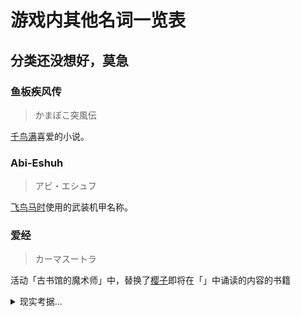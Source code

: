 <!--suppress ES6UnusedImports -->
<script setup lang="ts">
import { onMounted } from "vue";
import { scrollElementIntoView } from "../utils/anchorPositioningService";
import { matchElementByHash } from "../utils/hashMatchingService";

onMounted(() => {
  const hash = decodeURIComponent(window.location.hash).slice(1);
  if (hash) {
    const elements = document.querySelectorAll("h2, h3, h4, h5, h6");
    const element = matchElementByHash(hash, elements);
    if (element) {
      scrollElementIntoView(element);
    }
  }
});
</script>

# 游戏内其他名词一览表

## 分类还没想好，莫急

### 鱼板疾风传

> かまぼこ突風伝

[千鸟满](characters#千鸟-满)喜爱的小说。

### Abi-Eshuh

> アビ・エシュフ

[飞鸟马时](characters#飞鸟马-时)使用的武装机甲名称。

### 爱经

> カーマスートラ

活动「古书馆的魔术师」中，替换了[樱子](characters#歌住-樱子)即将在「」中诵读的内容的书籍

<details>
<summary>现实考据…</summary>

古代インドの性愛に関する実在の書物で、その内容から俗に「世界三大性典」などとも呼ばれる代物。

ヒンドゥーの人生には大きな三つの目的（トリヴァルガ）が存在し、その三つとはアルタ（実利）、カーマ（性愛）、ダルマ（法）であると説かれていた。

その内の一つであるカーマについて詳細に語ったのがカーマシャートラ（性愛書）であり、「カーマスートラ」はその中で最も重要とされる経典の一つである。

内容は第一部の一般的な愛についてから始まるが、第二部では急に変態性癖や性技について語り出し、性行為の体位やテクニック、人妻の口説き方から倒錯的なプレイまで、性に関する多岐に渡る内容が7部30章以上にも及んで詳細に記されている。

度々海外でエロジョークのネタとして取り上げられたりもするが、内容自体は割とちゃんとした（？）恋愛・性生活のハウツー本のようなものであるため、たまに言われる「エロ本」という例えは若干正しくない（ポルノ的な意味合いではなく実践面に比重が置かれているため）。

また、その文章自体の文学的価値の高さに加えて当時のインド社会の風俗について知る上でも非常に貴重な資料でもあるのだとか。

作中ではサクラコがすり替えられたこの本を誤読する可能性があった点から、古代語(＝ラテン語)で記されたカーマスートラと言う別の意味で稀覯本となる。

</details>
